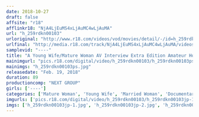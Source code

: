 ```yaml
---
date: 2018-10-27
draft: false
affsite: "r18"
afflinkr18: "NjA4LjEuMS4xLjAuMC4wLjAuMA"
url: "h_259rdkn00103"
urloriginal: "http://www.r18.com/videos/vod/movies/detail/-/id=h_259rdkn00103"
urlfinal: "http://media.r18.com/track/NjA4LjEuMS4xLjAuMC4wLjAuMA/videos/vod/movies/detail/-/id=h_259rdkn00103"
samplevid: "----"
title: "A Young Wife/Mature Woman AV Interview Extra Edition Amateur Housewives 'A Physical Examination'"
mainimgurl: "pics.r18.com/digital/video/h_259rdkn00103/h_259rdkn00103ps.jpg"
mainimgs: "h_259rdkn00103ps.jpg"
releasedate: "Feb. 19, 2018"
duration: 89
productioncomp: "NEXT GROUP"
girls: ['----']
categories: ['Mature Woman', 'Young Wife', 'Married Woman', 'Documentary', 'Amateur']
imgurls: ['pics.r18.com/digital/video/h_259rdkn00103/h_259rdkn00103jp-1.jpg', 'pics.r18.com/digital/video/h_259rdkn00103/h_259rdkn00103jp-2.jpg', 'pics.r18.com/digital/video/h_259rdkn00103/h_259rdkn00103jp-3.jpg', 'pics.r18.com/digital/video/h_259rdkn00103/h_259rdkn00103jp-4.jpg', 'pics.r18.com/digital/video/h_259rdkn00103/h_259rdkn00103jp-5.jpg', 'pics.r18.com/digital/video/h_259rdkn00103/h_259rdkn00103jp-6.jpg', 'pics.r18.com/digital/video/h_259rdkn00103/h_259rdkn00103jp-7.jpg', 'pics.r18.com/digital/video/h_259rdkn00103/h_259rdkn00103jp-8.jpg', 'pics.r18.com/digital/video/h_259rdkn00103/h_259rdkn00103jp-9.jpg', 'pics.r18.com/digital/video/h_259rdkn00103/h_259rdkn00103jp-10.jpg', 'pics.r18.com/digital/video/h_259rdkn00103/h_259rdkn00103jp-11.jpg', 'pics.r18.com/digital/video/h_259rdkn00103/h_259rdkn00103jp-12.jpg', 'pics.r18.com/digital/video/h_259rdkn00103/h_259rdkn00103jp-13.jpg', 'pics.r18.com/digital/video/h_259rdkn00103/h_259rdkn00103jp-14.jpg', 'pics.r18.com/digital/video/h_259rdkn00103/h_259rdkn00103jp-15.jpg', 'pics.r18.com/digital/video/h_259rdkn00103/h_259rdkn00103jp-16.jpg', 'pics.r18.com/digital/video/h_259rdkn00103/h_259rdkn00103jp-17.jpg', 'pics.r18.com/digital/video/h_259rdkn00103/h_259rdkn00103jp-18.jpg', 'pics.r18.com/digital/video/h_259rdkn00103/h_259rdkn00103jp-19.jpg', 'pics.r18.com/digital/video/h_259rdkn00103/h_259rdkn00103jp-20.jpg']
imgs: ['h_259rdkn00103jp-1.jpg', 'h_259rdkn00103jp-2.jpg', 'h_259rdkn00103jp-3.jpg', 'h_259rdkn00103jp-4.jpg', 'h_259rdkn00103jp-5.jpg', 'h_259rdkn00103jp-6.jpg', 'h_259rdkn00103jp-7.jpg', 'h_259rdkn00103jp-8.jpg', 'h_259rdkn00103jp-9.jpg', 'h_259rdkn00103jp-10.jpg', 'h_259rdkn00103jp-11.jpg', 'h_259rdkn00103jp-12.jpg', 'h_259rdkn00103jp-13.jpg', 'h_259rdkn00103jp-14.jpg', 'h_259rdkn00103jp-15.jpg', 'h_259rdkn00103jp-16.jpg', 'h_259rdkn00103jp-17.jpg', 'h_259rdkn00103jp-18.jpg', 'h_259rdkn00103jp-19.jpg', 'h_259rdkn00103jp-20.jpg']
---
```

